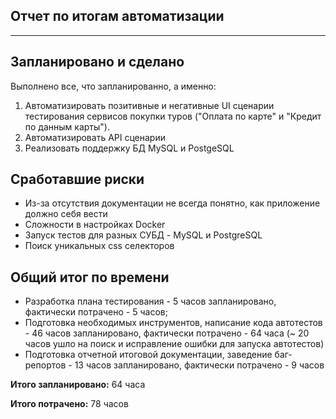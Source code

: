 ## Отчет по итогам автоматизации
___

## Запланировано и сделано

Выполнено все, что запланированно, а именно:
1. Автоматизировать позитивные и негативные UI сценарии тестирования сервисов покупки туров ("Оплата по карте" и "Кредит по данным карты").
2. Автоматизировать API сценарии
3. Реализовать поддержку БД MySQL и PostgeSQL

## Сработавшие риски

* Из-за отсутствия документации не всегда понятно, как приложение должно себя вести
* Сложности в настройках Docker
* Запуск тестов для разных СУБД - MySQL и PostgreSQL
* Поиск уникальных css селекторов

## Общий итог по времени

- Разработка плана тестирования - 5 часов запланировано, фактически потрачено - 5 часов;
- Подготовка необходимых инструментов, написание кода автотестов - 46 часов запланировано, фактически потрачено - 64 часа (~ 20 часов ушло на поиск и исправление ошибки для запуска автотестов)
- Подготовка отчетной итоговой документации, заведение баг-репортов - 13 часов запланировано, фактически потрачено - 9 часов



**Итого запланировано:** 64 часа

**Итого потрачено:** 78 часов 